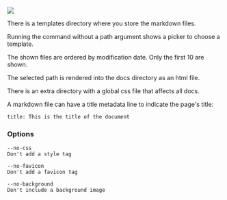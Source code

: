 ![](http://i.imgur.com/oB5EyMw.jpg)

There is a templates directory where you store the markdown files.

Running the command without a path argument shows a picker to choose a template.

The shown files are ordered by modification date. Only the first 10 are shown.

The selected path is rendered into the docs directory as an html file.

There is an extra directory with a global css file that affects all docs.

A markdown file can have a title metadata line to indicate the page's title:

`title: This is the title of the document`

### Options

```
--no-css
Don't add a style tag

--no-favicon
Don't add a favicon tag

--no-background
Don't include a background image